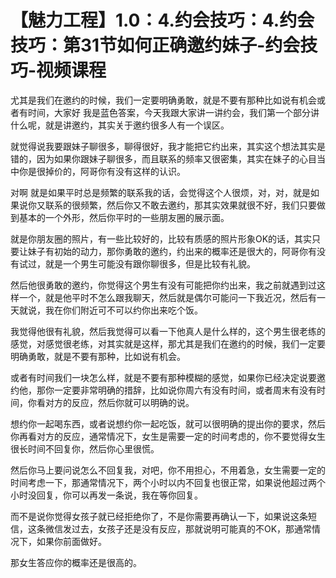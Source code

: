 # 【魅力工程】1.0：4.约会技巧：4.约会技巧：第31节如何正确邀约妹子-约会技巧-视频课程

尤其是我们在邀约的时候，我们一定要明确勇敢，就是不要有那种比如说有机会或者有时间，大家好 我是蓝色答案，今天我跟大家讲一讲约会，我们第一个部分讲什么呢，就是讲邀约，其实关于邀约很多人有一个误区。

就觉得说我要跟妹子聊很多，聊得很好，我才能把它约出来，其实这个想法其实是错的，因为如果你跟妹子聊很多，而且联系的频率又很密集，其实在妹子的心目当中你是很掉价的，阿哥你有没有这样的认识。

对啊 就是如果平时总是频繁的联系我的话，会觉得这个人很烦，对，对，就是如果说你又联系的很频繁，然后你又不敢去邀约，那其实效果就很不好，我们只要做到基本的一个外形，然后你平时的一些朋友圈的展示面。

就是你朋友圈的照片，有一些比较好的，比较有质感的照片形象OK的话，其实只要让妹子有初始的动力，那你勇敢的邀约，约出来的概率还是很大的，阿哥你有没有试过，就是一个男生可能没有跟你聊很多，但是比较有礼貌。

然后他很勇敢的邀约，你觉得这个男生有没有可能把你约出来，我之前就遇到过这样一个，就是他平时不怎么跟我聊天，然后就是偶尔可能问一下我近况，然后有一天就说，我在你们附近可不可以约你出来吃个饭。

我觉得他很有礼貌，然后我觉得可以看一下他真人是什么样的，这个男生很老练的感觉，对感觉很老练，对其实就是这样，那尤其是我们在邀约的时候，我们一定要明确勇敢，就是不要有那种，比如说有机会。

或者有时间我们一块怎么样，就是不要有那种模糊的感觉，如果你已经决定说要邀约他，那你一定要非常明确的措辞，比如说你周六有没有时间，或者周末有没有时间，你看对方的反应，然后你就可以明确的说。

想约你一起喝东西，或者说想约你一起吃饭，就可以很明确的提出你的要求，然后你再看对方的反应，通常情况下，女生是需要一定的时间考虑的，你不要觉得女生很长时间不回复你，然后你心里很慌。

然后你马上要问说怎么不回复我，对吧，你不用担心，不用着急，女生需要一定的时间考虑一下，那通常情况下，两个小时以内不回复也很正常，如果说他超过两个小时没回复，你可以再发一条说，我在等你回复。

而不是说你觉得女孩子就已经拒绝你了，不是你需要再确认一下，如果说这条短信，这条微信发过去，女孩子还是没有反应，那就说明可能真的不OK，那通常情况下，如果你前面做好。

那女生答应你的概率还是很高的。